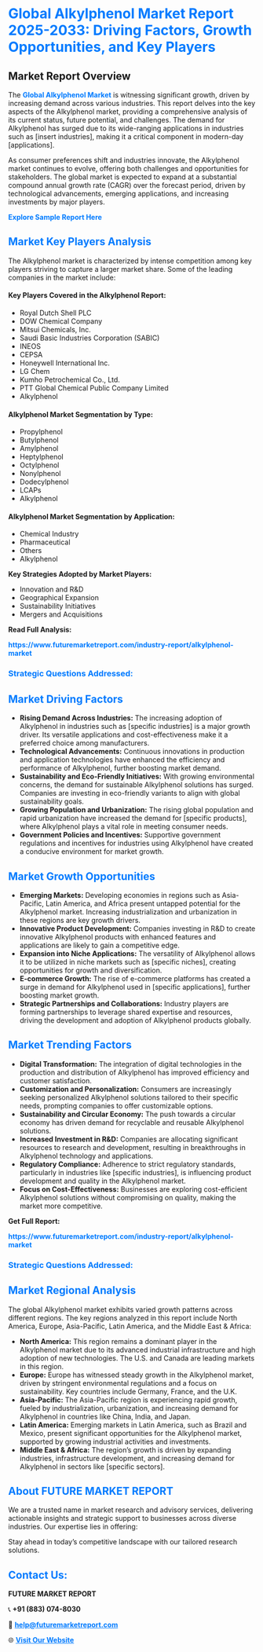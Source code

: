 <h1 style="color: #007BFF;">Global Alkylphenol Market Report 2025-2033: Driving Factors, Growth Opportunities, and Key Players</h1>

<section id="overview">
<h2>Market Report Overview</h2>
<p>The <a href="https://www.futuremarketreport.com/industry-report/alkylphenol-market" style="color: #007BFF; text-decoration: none;"><strong>Global Alkylphenol Market</strong></a> is witnessing significant growth, driven by increasing demand across various industries. This report delves into the key aspects of the Alkylphenol market, providing a comprehensive analysis of its current status, future potential, and challenges. The demand for Alkylphenol has surged due to its wide-ranging applications in industries such as [insert industries], making it a critical component in modern-day [applications].</p>
<p>As consumer preferences shift and industries innovate, the Alkylphenol market continues to evolve, offering both challenges and opportunities for stakeholders. The global market is expected to expand at a substantial compound annual growth rate (CAGR) over the forecast period, driven by technological advancements, emerging applications, and increasing investments by major players.</p>
</section>

<section id="overview">
<p><a href="https://www.futuremarketreport.com/request-sample/reportId=107971" style="color: #007BFF; text-decoration: none;"><strong>Explore Sample Report Here</strong></a></p>
</section>

<section id="key-players">
<h2 style="color: #007BFF;">Market Key Players Analysis</h2>
<p>The Alkylphenol market is characterized by intense competition among key players striving to capture a larger market share. Some of the leading companies in the market include:</p>
<h4>Key Players Covered in the Alkylphenol Report:</h4>
<ul><li>Royal Dutch Shell PLC</li><li>DOW Chemical Company</li><li>Mitsui Chemicals, Inc.</li><li>Saudi Basic Industries Corporation (SABIC)</li><li>INEOS</li><li>CEPSA</li><li>Honeywell International Inc.</li><li>LG Chem</li><li>Kumho Petrochemical Co., Ltd.</li><li>PTT Global Chemical Public Company Limited</li><li>Alkylphenol</li></ul>
<h4>Alkylphenol Market Segmentation by Type:</h4>
<ul><li>Propylphenol</li><li>Butylphenol</li><li>Amylphenol</li><li>Heptylphenol</li><li>Octylphenol</li><li>Nonylphenol</li><li>Dodecylphenol</li><li>LCAPs</li><li>Alkylphenol</li></ul>

<h4>Alkylphenol Market Segmentation by Application:</h4>
<ul><li>Chemical Industry</li><li>Pharmaceutical</li><li>Others</li><li>Alkylphenol</li></ul>
<p><strong>Key Strategies Adopted by Market Players:</strong></p>
<ul>
<li>Innovation and R&D</li>
<li>Geographical Expansion</li>
<li>Sustainability Initiatives</li>
<li>Mergers and Acquisitions</li>
</ul>
</section>

<section>
<p><strong>Read Full Analysis: </strong></p><a href="https://www.futuremarketreport.com/industry-report/alkylphenol-market" style="color: #007BFF; text-decoration: none;"><strong>https://www.futuremarketreport.com/industry-report/alkylphenol-market</strong></a>
<h3 style="color: #007BFF;">Strategic Questions Addressed:</h3>
</section>

<section id="driving-factors">
<h2 style="color: #007BFF;">Market Driving Factors</h2>
<ul>
<li><strong>Rising Demand Across Industries:</strong> The increasing adoption of Alkylphenol in industries such as [specific industries] is a major growth driver. Its versatile applications and cost-effectiveness make it a preferred choice among manufacturers.</li>
<li><strong>Technological Advancements:</strong> Continuous innovations in production and application technologies have enhanced the efficiency and performance of Alkylphenol, further boosting market demand.</li>
<li><strong>Sustainability and Eco-Friendly Initiatives:</strong> With growing environmental concerns, the demand for sustainable Alkylphenol solutions has surged. Companies are investing in eco-friendly variants to align with global sustainability goals.</li>
<li><strong>Growing Population and Urbanization:</strong> The rising global population and rapid urbanization have increased the demand for [specific products], where Alkylphenol plays a vital role in meeting consumer needs.</li>
<li><strong>Government Policies and Incentives:</strong> Supportive government regulations and incentives for industries using Alkylphenol have created a conducive environment for market growth.</li>
</ul>
</section>

<section id="growth-opportunities">
<h2 style="color: #007BFF;">Market Growth Opportunities</h2>
<ul>
<li><strong>Emerging Markets:</strong> Developing economies in regions such as Asia-Pacific, Latin America, and Africa present untapped potential for the Alkylphenol market. Increasing industrialization and urbanization in these regions are key growth drivers.</li>
<li><strong>Innovative Product Development:</strong> Companies investing in R&D to create innovative Alkylphenol products with enhanced features and applications are likely to gain a competitive edge.</li>
<li><strong>Expansion into Niche Applications:</strong> The versatility of Alkylphenol allows it to be utilized in niche markets such as [specific niches], creating opportunities for growth and diversification.</li>
<li><strong>E-commerce Growth:</strong> The rise of e-commerce platforms has created a surge in demand for Alkylphenol used in [specific applications], further boosting market growth.</li>
<li><strong>Strategic Partnerships and Collaborations:</strong> Industry players are forming partnerships to leverage shared expertise and resources, driving the development and adoption of Alkylphenol products globally.</li>
</ul>
</section>

<section id="trending-factors">
<h2 style="color: #007BFF;">Market Trending Factors</h2>
<ul>
<li><strong>Digital Transformation:</strong> The integration of digital technologies in the production and distribution of Alkylphenol has improved efficiency and customer satisfaction.</li>
<li><strong>Customization and Personalization:</strong> Consumers are increasingly seeking personalized Alkylphenol solutions tailored to their specific needs, prompting companies to offer customizable options.</li>
<li><strong>Sustainability and Circular Economy:</strong> The push towards a circular economy has driven demand for recyclable and reusable Alkylphenol solutions.</li>
<li><strong>Increased Investment in R&D:</strong> Companies are allocating significant resources to research and development, resulting in breakthroughs in Alkylphenol technology and applications.</li>
<li><strong>Regulatory Compliance:</strong> Adherence to strict regulatory standards, particularly in industries like [specific industries], is influencing product development and quality in the Alkylphenol market.</li>
<li><strong>Focus on Cost-Effectiveness:</strong> Businesses are exploring cost-efficient Alkylphenol solutions without compromising on quality, making the market more competitive.</li>
</ul>
</section>

<section>
<p><strong>Get Full Report: </strong></p><a href="https://www.futuremarketreport.com/industry-report/alkylphenol-market" style="color: #007BFF; text-decoration: none;"><strong>https://www.futuremarketreport.com/industry-report/alkylphenol-market</strong></a>
<h3 style="color: #007BFF;">Strategic Questions Addressed:</h3>
</section>


<section id="regional-analysis">
<h2 style="color: #007BFF;">Market Regional Analysis</h2>
<p>The global Alkylphenol market exhibits varied growth patterns across different regions. The key regions analyzed in this report include North America, Europe, Asia-Pacific, Latin America, and the Middle East & Africa:</p>
<ul>
<li><strong>North America:</strong> This region remains a dominant player in the Alkylphenol market due to its advanced industrial infrastructure and high adoption of new technologies. The U.S. and Canada are leading markets in this region.</li>
<li><strong>Europe:</strong> Europe has witnessed steady growth in the Alkylphenol market, driven by stringent environmental regulations and a focus on sustainability. Key countries include Germany, France, and the U.K.</li>
<li><strong>Asia-Pacific:</strong> The Asia-Pacific region is experiencing rapid growth, fueled by industrialization, urbanization, and increasing demand for Alkylphenol in countries like China, India, and Japan.</li>
<li><strong>Latin America:</strong> Emerging markets in Latin America, such as Brazil and Mexico, present significant opportunities for the Alkylphenol market, supported by growing industrial activities and investments.</li>
<li><strong>Middle East & Africa:</strong> The region’s growth is driven by expanding industries, infrastructure development, and increasing demand for Alkylphenol in sectors like [specific sectors].</li>
</ul>
</section>

<footer>
<h2 style="color: #007BFF;">About FUTURE MARKET REPORT</h2>
<p>We are a trusted name in market research and advisory services, delivering actionable insights and strategic support to businesses across diverse industries. Our expertise lies in offering:</p>

<p>Stay ahead in today’s competitive landscape with our tailored research solutions.</p>

<h2 style="color: #007BFF;">Contact Us:</h2>
<p><strong>FUTURE MARKET REPORT</strong></p>
<p>📞 <strong>+91 (883) 074-8030</strong></p>
<p>📧 <strong><a href="mailto:help@futuremarketreport.com" style="color: #007BFF;">help@futuremarketreport.com</a></strong></p>
<p>🌐 <strong><a href="https://www.futuremarketreport.com/" style="color: #007BFF;">Visit Our Website</a></strong></p>
</footer>